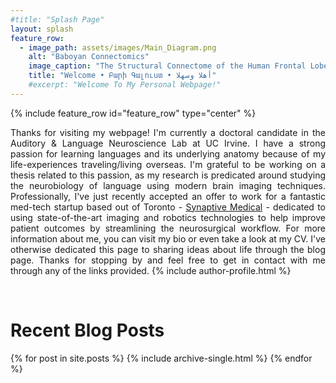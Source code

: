 ```yaml
---
#title: "Splash Page"
layout: splash
feature_row:
  - image_path: assets/images/Main_Diagram.png
    alt: "Baboyan Connectomics"
    image_caption: "The Structural Connectome of the Human Frontal Lobe. <br> (Data Courtesy of the [Aphasia Lab, @ USC](https://web.asph.sc.edu/aphasia/))"
    title: "Welcome • Բարի Գալուստ • أهلا وسهلا"
    #excerpt: "Welcome To My Personal Webpage!"
---
```

{% include feature_row id="feature_row" type="center" %}

<!-- <style> .indented { padding-left: 35pt; padding-right: 35pt; } </style> -->
<div style="text-align:justify">
<!-- <div class="indented"> -->
<p>
Thanks for visiting my webpage! I'm currently a doctoral candidate in the Auditory & Language Neuroscience Lab at UC Irvine. I have a strong passion for learning languages and its underlying anatomy because of my life-experiences traveling/living overseas. I'm grateful to be working on a thesis related to this passion, as my research is predicated around studying the neurobiology of language using modern brain imaging techniques. Professionally, I've just recently accepted an offer to work for a fantastic med-tech startup based out of Toronto - <a href="https://www.synaptivemedical.com/" target="_blank"> Synaptive Medical</a> - dedicated to using state-of-the-art imaging and robotics technologies to help improve patient outcomes by streamlining the neurosurgical workflow. For more information about me, you can visit my bio or even take a look at my CV. I've otherwise dedicated this page to sharing ideas about life through the blog page. Thanks for stopping by and feel free to get in contact with me through any of the links provided.
{% include author-profile.html %}
</p>

</div>

<br>

<div style="text-align:left">
<H1> Recent Blog Posts </H1>

<!-- {% include feature_row id="Blog_intro" type="center" %} -->

{% for post in site.posts %}
    {% include archive-single.html %}
{% endfor %}

</div>
